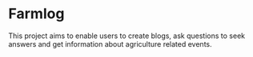 # Farmlog
 This project aims to enable users to create blogs, ask questions to seek answers and get information about agriculture related events.

